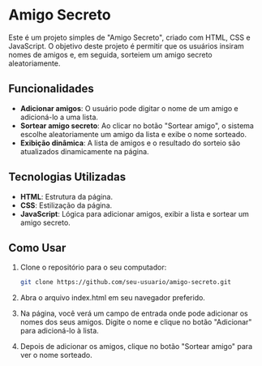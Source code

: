 # Amigo Secreto

Este é um projeto simples de "Amigo Secreto", criado com HTML, CSS e JavaScript. O objetivo deste projeto é permitir que os usuários insiram nomes de amigos e, em seguida, sorteiem um amigo secreto aleatoriamente.

## Funcionalidades

- **Adicionar amigos**: O usuário pode digitar o nome de um amigo e adicioná-lo a uma lista.
- **Sortear amigo secreto**: Ao clicar no botão "Sortear amigo", o sistema escolhe aleatoriamente um amigo da lista e exibe o nome sorteado.
- **Exibição dinâmica**: A lista de amigos e o resultado do sorteio são atualizados dinamicamente na página.

## Tecnologias Utilizadas

- **HTML**: Estrutura da página.
- **CSS**: Estilização da página.
- **JavaScript**: Lógica para adicionar amigos, exibir a lista e sortear um amigo secreto.

## Como Usar

1. Clone o repositório para o seu computador:
   ```bash
   git clone https://github.com/seu-usuario/amigo-secreto.git
   
2. Abra o arquivo index.html em seu navegador preferido.

3. Na página, você verá um campo de entrada onde pode adicionar os nomes dos seus amigos. Digite o nome e clique no botão "Adicionar" para adicioná-lo à lista.

4. Depois de adicionar os amigos, clique no botão "Sortear amigo" para ver o nome sorteado.
